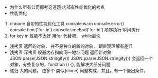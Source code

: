 - 为什么所有公司都考这道题
内部有性能优化的考点
- 性能优化
1. chrome 自带的性能优化工具
   console.warn console.error()
   console.time('for-in')  console.timeEnd('for-in')
   顺序执行 瞬间执行
2. for key in 性能不太好  用for 代替吧，  while最快

- 浅拷贝 返回的对象， 并不是独立的新的对象，
  跟直观理解有差异
- 浅拷贝  深拷贝  规避内存指向同一地址问题
  返回新对象 JSON.parse(JSON.stringify())
  JSON.parse(JSON.stringify())
  会返回一个对象，有些复杂的，function () {},
  能解决大部分问题
- 递归
  大的问题， 由多个 类似(clone) 问题构成，并且，有一个退出条件，
  